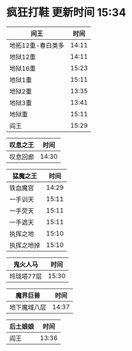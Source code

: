 # 疯狂打鞋 更新时间 15:34

| 间王   | 时间    |
|--------|-------|
| 地拓12重-春白类多 | 14:11 |
| 地狱12重 | 14:11 |
| 地狱16重 | 15:23 |
| 地狱1重 | 15:11 |
| 地狱2重 | 13:35 |
| 地狱3重 | 13:41 |
| 地狱重 | 15:11 |
| 阎王 | 15:29 |

| 叹息之王   | 时间    |
|--------|-------|
| 叹息回廊 | 14:30 |

| 猛魔之王   | 时间    |
|--------|-------|
| 铁血魔宫 | 14:29 |
| 一手训天 | 15:11 |
| 一手荧天 | 15:11 |
| 一手遮天 | 15:11 |
| 执挥之地 | 15:10 |
| 执挥之地掉 | 15:10 |

| 鬼火人马   | 时间    |
|--------|-------|
| 玲珑塔77层 | 15:30 |

| 魔界巨兽   | 时间    |
|--------|-------|
| 地下魔域八层 | 14:37 |

| 后土娘娘   | 时间    |
|--------|-------|
| 阎王 | 13:36 |